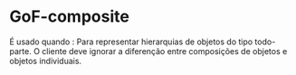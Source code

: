 # GoF-composite


É usado quando : Para representar hierarquias de objetos do tipo todo-parte. O cliente deve ignorar a
diferenção entre composições de objetos e objetos individuais.
